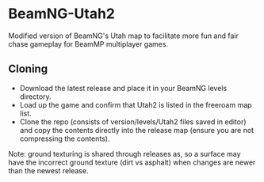 # BeamNG-Utah2
 Modified version of BeamNG's Utah map to facilitate more fun and fair chase gameplay for BeamMP multiplayer games.

## Cloning

 - Download the latest release and place it in your BeamNG levels directory.
 - Load up the game and confirm that Utah2 is listed in the freeroam map list.
 - Clone the repo (consists of version/levels/Utah2 files saved in editor) and copy the contents directly into the release map (ensure you are not compressing the contents).

Note: ground texturing is shared through releases as, so a surface may have the incorrect ground texture (dirt vs asphalt) when changes are newer than the newest release.
